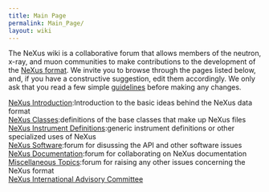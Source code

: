 ```yaml
---
title: Main Page
permalink: Main_Page/
layout: wiki
---
```


The NeXus wiki is a collaborative forum that allows members of the
neutron, x-ray, and muon communities to make contributions to the
development of the [NeXus format](http://www.nexus.anl.gov/). We invite
you to browse through the pages listed below, and, if you have a
constructive suggestion, edit them accordingly. We only ask that you
read a few simple [guidelines](Help:Guidelines "wikilink") before making
any changes.

[NeXus Introduction](Introduction "wikilink"):Introduction to the basic ideas behind the NeXus data format  
[NeXus Classes](Design#NeXus_Classes "wikilink"):definitions of the base classes that make up NeXus files  
[NeXus Instrument Definitions](Instruments "wikilink"):generic instrument definitions or other specialized uses of NeXus  
[NeXus Software](Software "wikilink"):forum for disussing the API and other software issues  
[NeXus Documentation](Documentation "wikilink"):forum for collaborating on NeXus documentation  
[Miscellaneous Topics](Miscellaneous "wikilink"):forum for raising any other issues concerning the NeXus format  
[NeXus International Advisory Committee](NIAC "wikilink")  
